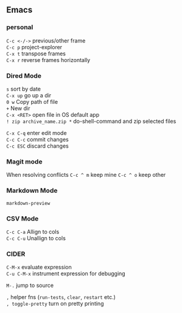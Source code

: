 ## Emacs

### personal
`C-c <-/->` previous/other frame  
`C-c p` project-explorer  
`C-x t` transpose frames  
`C-x r` reverse frames horizontally  



### Dired Mode

`s` sort by date  
`C-x up` go up a dir  
`0 w` Copy path of file    
`+` New dir  
`C-x <RET>` open file in OS default app  
`! zip archive_name.zip *` do-shell-command and zip selected files  

`C-x C-q` enter edit mode  
`C-c C-c` commit changes  
`C-c ESC` discard changes  


### Magit mode

When resolving conflicts
`C-c ^ m` keep mine
`C-c ^ o` keep other



### Markdown Mode

`markdown-preview`


### CSV Mode

`C-c C-a` Allign to cols  
`C-c C-u` Unallign to cols


### CIDER

`C-M-x` evaluate expression  
`C-u C-M-x` instrument expression for debugging

`M-.` jump to source

`,` helper fns (`run-tests`, `clear`, `restart` etc.)  
`, toggle-pretty` turn on pretty printing
